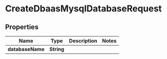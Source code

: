 

# CreateDbaasMysqlDatabaseRequest


## Properties

| Name | Type | Description | Notes |
|------------ | ------------- | ------------- | -------------|
|**databaseName** | **String** |  |  |



